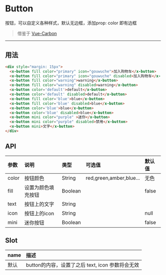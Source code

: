 # Button

按钮，可以自定义各种样式，默认无边框，添加prop: color 即有边框

> 借鉴于 [Vue-Carbon](https://myronliu347.github.io/vue-carbon/#!/button)

----

## 用法

```html
<div style="margin: 15px">
  <x-button fill color="primary" icon="gouwuche">加入购物车</x-button>
  <x-button fill color="primary" icon="gouwuche" disabled>加入购物车</x-button>
  <x-button fill color="warning">warning</x-button>
  <x-button fill color="warning" disabled>warning</x-button>
  <x-button color='default'>default</x-button>
  <x-button color='default' disabled>default</x-button>
  <x-button fill color='blue'>blue</x-button>
  <x-button fill color='blue' disabled>blue</x-button>
  <x-button color='blue'>blue</x-button>
  <x-button color='blue' disabled>blue</x-button>
  <x-button mini color="purple" >迷你</x-button>
  <x-button mini color="purple" disabled>禁用</x-button>
  <x-button mini>文字</x-button>
</div>
```

## API

| 参数 | 说明 |	类型 | 可选值 | 默认值 |
| :---- | :---- | :---- | :---- | :---- |
| color | 按钮颜色    | String | red,green,amber,blue... | 无色 |
| fill | 设置为颜色填充按钮 | Boolean |  | false |
| text | 按钮上的文字 | String |  |       |
| icon | 按钮上的icon | String |  | null |
| mini |  迷你按钮 | Boolean | | false |


## Slot

| name | 描述     |
| :------------- | :------------- |
| 默认  | button的内容，设置了之后 text, icon 参数将会无效  |

